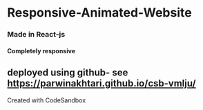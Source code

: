 # Responsive-Animated-Website
### Made in React-js
#### Completely responsive 

## deployed using github- see https://parwinakhtari.github.io/csb-vmlju/

Created with CodeSandbox
